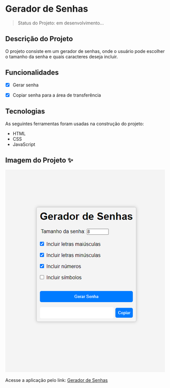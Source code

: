 # Gerador de Senhas

> Status do Projeto: em desenvolvimento...

## Descrição do Projeto

O projeto consiste em um gerador de senhas, onde o usuário pode escolher o tamanho da senha e quais caracteres deseja incluir.

## Funcionalidades

- [x] Gerar senha
- [x] Copiar senha para a área de transferência


## Tecnologias

As seguintes ferramentas foram usadas na construção do projeto:

- HTML
- CSS
- JavaScript

## Imagem do Projeto ✨

![Imagem do Projeto](./img/gerador-de-senhas.png)


 Acesse a aplicação pelo link: [Gerador de Senhas](https://alancamposdev.github.io/password-generator/)


